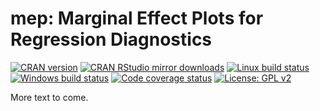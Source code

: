 # mep: Marginal Effect Plots for Regression Diagnostics

[![CRAN version](http://www.r-pkg.org/badges/version/mep)](http://cran.rstudio.com/web/packages/mep/index.html)
[![CRAN RStudio mirror downloads](http://cranlogs.r-pkg.org/badges/grand-total/mep)](https://www.rdocumentation.org/packages/mep/)
[![Linux build status](https://travis-ci.org/psolymos/mep.svg?branch=master)](https://travis-ci.org/psolymos/mep)
[![Windows build status](https://ci.appveyor.com/api/projects/status/wnr13fj6ybis9jfy?svg=true)](https://ci.appveyor.com/project/psolymos/mep)
[![Code coverage status](https://codecov.io/gh/psolymos/mep/branch/master/graph/badge.svg)](https://codecov.io/gh/psolymos/mep)
[![License: GPL v2](https://img.shields.io/badge/License-GPL%20v2-blue.svg)](https://www.gnu.org/licenses/old-licenses/gpl-2.0.en.html)

More text to come.
